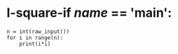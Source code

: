 # I-square-if _name_ == '__main__':
    n = int(raw_input())
    for i in range(n):
        print(i*i)
